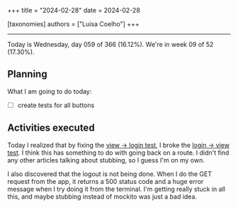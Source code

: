 +++
title = "2024-02-28"
date = 2024-02-28

[taxonomies]
authors = ["Luísa Coelho"]
+++

---

Today is Wednesday, day 059 of 366 (16.12%). We're in week 09 of 52 (17.30%).

## Planning

What I am going to do today:

- [ ] create tests for all buttons

## Activities executed

Today I realized that by fixing the [view -> login test](https://github.com/OmnicodeSolutions/luisa_drf_flutter_client/blob/3903e1a7c6567808555c08c0a3ede2c9b97fffb2/test/view_snippets_test.dart#L113C3-L128C6), I broke the [login -> view test](https://github.com/OmnicodeSolutions/luisa_drf_flutter_client/blob/3903e1a7c6567808555c08c0a3ede2c9b97fffb2/test/login_test.dart#L156C3-L181C6). I think this has something to do with going back on a route. I didn't find any other articles talking about stubbing, so I guess I'm on my own.

I also discovered that the logout is not being done. When I do the GET request from the app, it returns a 500 status code and a huge error message when I try doing it from the terminal. I'm getting really stuck in all this, and maybe stubbing instead of mockito was just a bad idea.
